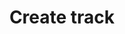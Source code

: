 ---
title: Create track
position_number: 13
type: post
description: /az/future/trade/v1/entrust/create-track
remark: Content-Type = application/x-www-form-urlencoded
parameters:
    -
        name: callback
        type: string
        mandatory: true
        default: N/A
        description: Callback range configuration
        ranges: FIXED;PROPORTION
    -
        name: callbackVal
        type: number
        mandatory: true
        default: N/A
        description: Callback value
        ranges: Greater than 0
    -
        name: orderSide
        type: string
        mandatory: true
        default: N/A
        description: Order side
        ranges: BUY;SELL
    -
        name: origQty
        type: number
        mandatory: true
        default: N/A
        description: Original quantity(count)
        ranges:
    -
        name: positionSide
        type: string
        mandatory: true
        default: N/A
        description: Position side:LONG;SHORT
        ranges: BOTH;LONG;SHORT
    -
        name: positionType
        type: string
        mandatory: true
        default: N/A
        description: Position type
        ranges: CROSSED;ISOLATED
    - 
        name: symbol
        type: string
        mandatory: true
        default: N/A
        description: Trading pair
        ranges: 
    -
        name: triggerPriceType
        type: string
        mandatory: true
        default: N/A
        description: Trigger price type:INDEX_PRICE(Index price)；MARK_PRICE(Mark price)；LATEST_PRICE(latest price)
        ranges: INDEX_PRICE;MARK_PRICE;LATEST_PRICE
    -
        name: activationPrice
        type: number
        mandatory: false
        default: N/A
        description: Activation price
        ranges:
    -
        name: clientMedia
        type: string
        mandatory: false
        default: N/A
        description: Client media
        ranges:
    -
        name: clientMediaChannel
        type: string
        mandatory: false
        default: N/A
        description: Client media channel
        ranges:
    -
        name: clientOrderId
        type: string
        mandatory: false
        default: N/A
        description: client order id
        ranges:
    -
        name: expireTime
        type: integer
        mandatory: false
        default: N/A
        description: expire time
        ranges:
content_markdown: |-

                 #### **Limit Flow Rules**

                 200/s/apikey
left_code_blocks:
    -
        code_block: 
        title: Java
        language: java
right_code_blocks:
    - code_block: |-
        {
          "error": {
            "code": "",
            "msg": ""
          },
          "msgInfo": "",
          "result": {},
          "returnCode": 0
        }
      title: Response
      language: json
---
